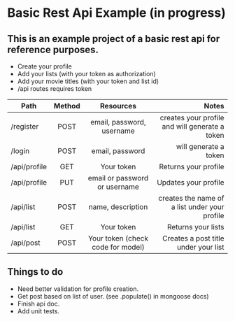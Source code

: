 # Basic Rest Api Example (in progress)

## This is an example project of a basic rest api for reference purposes.

- Create your profile
- Add your lists (with your token as authorization)
- Add your movie titles (with your token and list id)
- /api routes requires token

| Path         | Method |             Resources             |                                          Notes |
| ------------ | :----: | :-------------------------------: | ---------------------------------------------: |
| /register    |  POST  |     email, password, username     | creates your profile and will generate a token |
| /login       |  POST  |          email, password          |                          will generate a token |
| /api/profile |  GET   |            Your token             |                           Returns your profile |
| /api/profile |  PUT   |   email or password or username   |                           Updates your profile |
| /api/list    |  POST  |         name, description         |  creates the name of a list under your profile |
| /api/list    |  GET   |            Your token             |                             Returns your lists |
| /api/post    |  POST  | Your token (check code for model) |           Creates a post title under your list |

## Things to do

- Need better validation for profile creation.
- Get post based on list of user. (see .populate() in mongoose docs)
- Finish api doc.
- Add unit tests.
